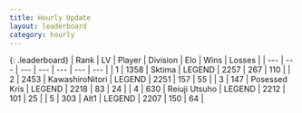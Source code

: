 ```yaml
---
title: Hourly Update
layout: leaderboard
category: hourly
---
```


{: .leaderboard}
| Rank | LV | Player | Division | Elo | Wins | Losses |
| --- | --- | --- | --- | --- | --- | --- |
| <span data-change="1">1</span> | 1358 | <span title="ID: 353063">Sktima</span> | LEGEND | <span data-change="7">2257</span> | <span data-change="1">267</span> | <span data-change="0">110</span> |
| <span data-change="-1">2</span> | 2453 | <span title="ID: 164871">KawashiroNitori</span> | LEGEND | <span data-change="-1">2251</span> | <span data-change="2">157</span> | <span data-change="1">55</span> |
| <span data-change="0">3</span> | 147 | <span title="ID: 402846">Posessed Kris</span> | LEGEND | <span data-change="-4">2218</span> | <span data-change="1">83</span> | <span data-change="1">24</span> |
| <span data-change="0">4</span> | 630 | <span title="ID: 335720">Reiuji Utsuho</span> | LEGEND | <span data-change="0">2212</span> | <span data-change="0">101</span> | <span data-change="0">25</span> |
| <span data-change="0">5</span> | 303 | <span title="ID: 443550">Alt1</span> | LEGEND | <span data-change="0">2207</span> | <span data-change="0">150</span> | <span data-change="0">64</span> |